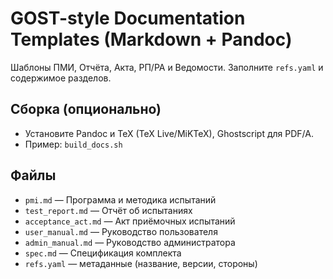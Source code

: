 # GOST-style Documentation Templates (Markdown + Pandoc)

Шаблоны ПМИ, Отчёта, Акта, РП/РА и Ведомости. Заполните `refs.yaml` и содержимое разделов.

## Сборка (опционально)

- Установите Pandoc и TeX (TeX Live/MiKTeX), Ghostscript для PDF/A.
- Пример:
  `build_docs.sh`

## Файлы

- `pmi.md` — Программа и методика испытаний
- `test_report.md` — Отчёт об испытаниях
- `acceptance_act.md` — Акт приёмочных испытаний
- `user_manual.md` — Руководство пользователя
- `admin_manual.md` — Руководство администратора
- `spec.md` — Спецификация комплекта
- `refs.yaml` — метаданные (название, версии, стороны)
